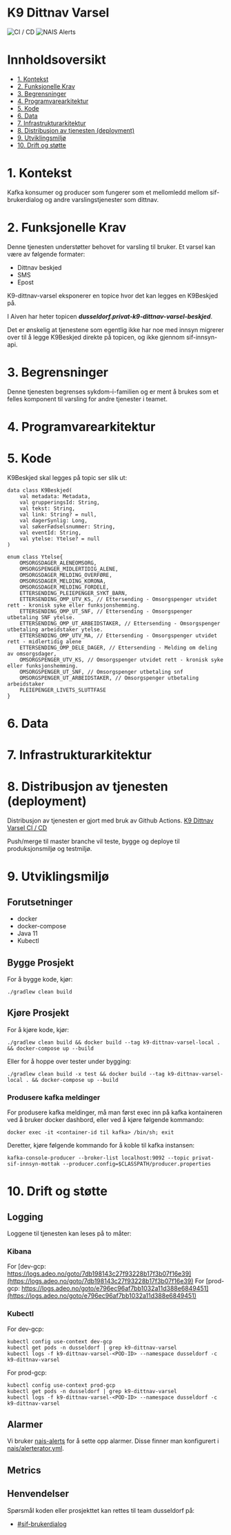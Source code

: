 # K9 Dittnav Varsel

![CI / CD](https://github.com/navikt/https://github.com/navikt/k9-dittnav-varsel/actions/workflows/CI%20/%20CD/badge.svg)
![NAIS Alerts](https://github.com/navikt/https://github.com/navikt/k9-dittnav-varsel/actions/workflows/Alerts/badge.svg)

# Innholdsoversikt
* [1. Kontekst](#1-kontekst)
* [2. Funksjonelle Krav](#2-funksjonelle-krav)
* [3. Begrensninger](#3-begrensninger)
* [4. Programvarearkitektur](#5-programvarearkitektur)
* [5. Kode](#6-kode)
* [6. Data](#7-data)
* [7. Infrastrukturarkitektur](#8-infrastrukturarkitektur)
* [8. Distribusjon av tjenesten (deployment)](#9-distribusjon-av-tjenesten-deployment)
* [9. Utviklingsmiljø](#10-utviklingsmilj)
* [10. Drift og støtte](#11-drift-og-sttte)

# 1. Kontekst
Kafka konsumer og producer som fungerer som et mellomledd mellom sif-brukerdialog og andre varslingstjenester som dittnav.

# 2. Funksjonelle Krav
Denne tjenesten understøtter behovet for varsling til bruker.
Et varsel kan være av følgende formater:
* Dittnav beskjed
* SMS
* Epost

K9-dittnav-varsel eksponerer en topice hvor det kan legges en K9Beskjed på.

I Aiven har heter topicen **_dusseldorf.privat-k9-dittnav-varsel-beskjed_**.

Det er ønskelig at tjenestene som egentlig ikke har noe med innsyn migrerer over til å legge
K9Beskjed direkte på topicen, og ikke gjennom sif-innsyn-api.

# 3. Begrensninger
Denne tjenesten begrenses sykdom-i-familien og er ment å brukes som et felles komponent til varsling for andre tjenester i teamet.

# 4. Programvarearkitektur

# 5. Kode
K9Beskjed skal legges på topic ser slik ut:
```
data class K9Beskjed(
    val metadata: Metadata,
    val grupperingsId: String,
    val tekst: String,
    val link: String? = null,
    val dagerSynlig: Long,
    val søkerFødselsnummer: String,
    val eventId: String,
    val ytelse: Ytelse? = null
)

enum class Ytelse{
    OMSORGSDAGER_ALENEOMSORG,
    OMSORGSPENGER_MIDLERTIDIG_ALENE,
    OMSORGSDAGER_MELDING_OVERFØRE,
    OMSORGSDAGER_MELDING_KORONA,
    OMSORGSDAGER_MELDING_FORDELE,
    ETTERSENDING_PLEIEPENGER_SYKT_BARN,
    ETTERSENDING_OMP_UTV_KS, // Ettersending - Omsorgspenger utvidet rett - kronisk syke eller funksjonshemming.
    ETTERSENDING_OMP_UT_SNF, // Ettersending - Omsorgspenger utbetaling SNF ytelse.
    ETTERSENDING_OMP_UT_ARBEIDSTAKER, // Ettersending - Omsorgspenger utbetaling arbeidstaker ytelse.
    ETTERSENDING_OMP_UTV_MA, // Ettersending - Omsorgspenger utvidet rett - midlertidig alene
    ETTERSENDING_OMP_DELE_DAGER, // Ettersending - Melding om deling av omsorgsdager,
    OMSORGSPENGER_UTV_KS, // Omsorgspenger utvidet rett - kronisk syke eller funksjonshemming.
    OMSORGSPENGER_UT_SNF, // Omsorgspenger utbetaling snf
    OMSORGSPENGER_UT_ARBEIDSTAKER, // Omsorgspenger utbetaling arbeidstaker
    PLEIEPENGER_LIVETS_SLUTTFASE
}
```


# 6. Data

# 7. Infrastrukturarkitektur



# 8. Distribusjon av tjenesten (deployment)
Distribusjon av tjenesten er gjort med bruk av Github Actions.
[K9 Dittnav Varsel CI / CD](https://github.com/navikt/k9-dittnav-varsel/actions)

Push/merge til master branche vil teste, bygge og deploye til produksjonsmiljø og testmiljø.

# 9. Utviklingsmiljø
## Forutsetninger
* docker
* docker-compose
* Java 11
* Kubectl

## Bygge Prosjekt
For å bygge kode, kjør:

```shell script
./gradlew clean build
```

## Kjøre Prosjekt
For å kjøre kode, kjør:

```shell script
./gradlew clean build && docker build --tag k9-dittnav-varsel-local . && docker-compose up --build
```

Eller for å hoppe over tester under bygging:
```shell script
./gradlew clean build -x test && docker build --tag k9-dittnav-varsel-local . && docker-compose up --build
```

### Produsere kafka meldinger
For produsere kafka meldinger, må man først exec inn på kafka kontaineren ved å bruker docker dashbord, eller ved å kjøre følgende kommando:
```shell script
docker exec -it <container-id til kafka> /bin/sh; exit
```

Deretter, kjøre følgende kommando for å koble til kafka instansen:
```shell script
kafka-console-producer --broker-list localhost:9092 --topic privat-sif-innsyn-mottak --producer.config=$CLASSPATH/producer.properties
```

# 10. Drift og støtte
## Logging
Loggene til tjenesten kan leses på to måter:

### Kibana
For [dev-gcp: https://logs.adeo.no/goto/7db198143c27f93228b17f3b07f16e39](https://logs.adeo.no/goto/7db198143c27f93228b17f3b07f16e39)
For [prod-gcp: https://logs.adeo.no/goto/e796ec96af7bb1032a11d388e6849451](https://logs.adeo.no/goto/e796ec96af7bb1032a11d388e6849451)

### Kubectl
For dev-gcp:
```shell script
kubectl config use-context dev-gcp
kubectl get pods -n dusseldorf | grep k9-dittnav-varsel
kubectl logs -f k9-dittnav-varsel-<POD-ID> --namespace dusseldorf -c k9-dittnav-varsel
```

For prod-gcp:
```shell script
kubectl config use-context prod-gcp
kubectl get pods -n dusseldorf | grep k9-dittnav-varsel
kubectl logs -f k9-dittnav-varsel-<POD-ID> --namespace dusseldorf -c k9-dittnav-varsel
```

## Alarmer
Vi bruker [nais-alerts](https://doc.nais.io/observability/alerts) for å sette opp alarmer. Disse finner man konfigurert i [nais/alerterator.yml](nais/alerterator.yml).

## Metrics

## Henvendelser
Spørsmål koden eller prosjekttet kan rettes til team dusseldorf på:
* [\#sif-brukerdialog](https://nav-it.slack.com/archives/CQ7QKSHJR)


